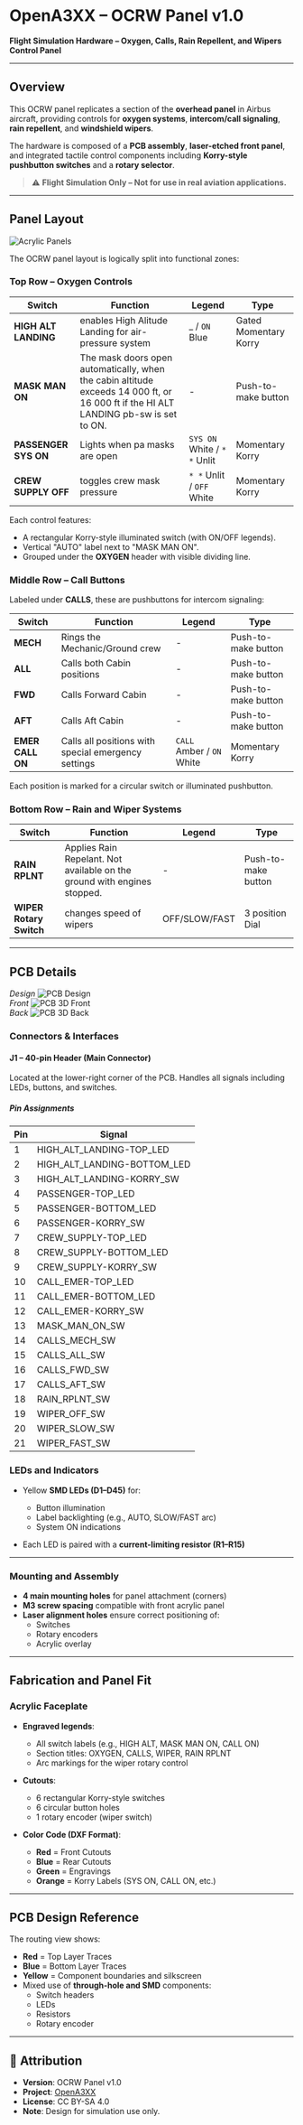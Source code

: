 # OpenA3XX – OCRW Panel v1.0

**Flight Simulation Hardware – Oxygen, Calls, Rain Repellent, and Wipers Control Panel**

---

## Overview

This OCRW panel replicates a section of the **overhead panel** in Airbus aircraft, providing controls for **oxygen systems**, **intercom/call signaling**, **rain repellent**, and **windshield wipers**.

The hardware is composed of a **PCB assembly**, **laser-etched front panel**, and integrated tactile control components including **Korry-style pushbutton switches** and a **rotary selector**.

> ⚠️ **Flight Simulation Only – Not for use in real aviation applications.**

---

## Panel Layout

![Acrylic Panels](./img/acrylic-panels.png)

The OCRW panel layout is logically split into functional zones:

### Top Row – Oxygen Controls

| Switch               | Function                                                                                                                             | Legend                       | Type                  |
| -------------------- | ------------------------------------------------------------------------------------------------------------------------------------ | ---------------------------- | --------------------- |
| **HIGH ALT LANDING** | enables High Alitude Landing for air-pressure system                                                                                 | \_ / `ON` Blue               | Gated Momentary Korry |
| **MASK MAN ON**      | The mask doors open automatically, when the cabin altitude exceeds 14 000 ft, or 16 000 ft if the HI ALT LANDING pb-sw is set to ON. | -                            | Push-to-make button   |
| **PASSENGER SYS ON** | Lights when pa masks are open                                                                                                        | `SYS ON` White / `* *` Unlit | Momentary Korry       |
| **CREW SUPPLY OFF**  | toggles crew mask pressure                                                                                                           | `* *` Unlit / `OFF` White    | Momentary Korry       |

Each control features:

- A rectangular Korry-style illuminated switch (with ON/OFF legends).
- Vertical "AUTO" label next to "MASK MAN ON".
- Grouped under the **OXYGEN** header with visible dividing line.

### Middle Row – Call Buttons

Labeled under **CALLS**, these are pushbuttons for intercom signaling:

| Switch           | Function                                            | Legend                    | Type                |
| ---------------- | --------------------------------------------------- | ------------------------- | ------------------- |
| **MECH**         | Rings the Mechanic/Ground crew                      | -                         | Push-to-make button |
| **ALL**          | Calls both Cabin positions                          | -                         | Push-to-make button |
| **FWD**          | Calls Forward Cabin                                 | -                         | Push-to-make button |
| **AFT**          | Calls Aft Cabin                                     | -                         | Push-to-make button |
| **EMER CALL ON** | Calls all positions with special emergency settings | `CALL` Amber / `ON` White | Momentary Korry     |

Each position is marked for a circular switch or illuminated pushbutton.

### Bottom Row – Rain and Wiper Systems

| Switch                  | Function                                                                 | Legend        | Type                |
| ----------------------- | ------------------------------------------------------------------------ | ------------- | ------------------- |
| **RAIN RPLNT**          | Applies Rain Repelant. Not available on the ground with engines stopped. | -             | Push-to-make button |
| **WIPER Rotary Switch** | changes speed of wipers                                                  | OFF/SLOW/FAST | 3 position Dial     |

---

## PCB Details

_Design_
![PCB Design](./img/pcb-design.png)  
_Front_
![PCB 3D Front](./img/pcb-3d-front.png)  
_Back_
![PCB 3D Back](./img/pcb-3d-back.png)

### Connectors & Interfaces

#### J1 – 40-pin Header (Main Connector)

Located at the lower-right corner of the PCB. Handles all signals including LEDs, buttons, and switches.

##### Pin Assignments

| Pin | Signal                      |
| --- | --------------------------- |
| 1   | HIGH_ALT_LANDING-TOP_LED    |
| 2   | HIGH_ALT_LANDING-BOTTOM_LED |
| 3   | HIGH_ALT_LANDING-KORRY_SW   |
| 4   | PASSENGER-TOP_LED           |
| 5   | PASSENGER-BOTTOM_LED        |
| 6   | PASSENGER-KORRY_SW          |
| 7   | CREW_SUPPLY-TOP_LED         |
| 8   | CREW_SUPPLY-BOTTOM_LED      |
| 9   | CREW_SUPPLY-KORRY_SW        |
| 10  | CALL_EMER-TOP_LED           |
| 11  | CALL_EMER-BOTTOM_LED        |
| 12  | CALL_EMER-KORRY_SW          |
| 13  | MASK_MAN_ON_SW              |
| 14  | CALLS_MECH_SW               |
| 15  | CALLS_ALL_SW                |
| 16  | CALLS_FWD_SW                |
| 17  | CALLS_AFT_SW                |
| 18  | RAIN_RPLNT_SW               |
| 19  | WIPER_OFF_SW                |
| 20  | WIPER_SLOW_SW               |
| 21  | WIPER_FAST_SW               |

### LEDs and Indicators

- Yellow **SMD LEDs (D1–D45)** for:
    - Button illumination
    - Label backlighting (e.g., AUTO, SLOW/FAST arc)
    - System ON indications

- Each LED is paired with a **current-limiting resistor (R1–R15)**

---

### Mounting and Assembly

- **4 main mounting holes** for panel attachment (corners)
- **M3 screw spacing** compatible with front acrylic panel
- **Laser alignment holes** ensure correct positioning of:
    - Switches
    - Rotary encoders
    - Acrylic overlay

---

## Fabrication and Panel Fit

### Acrylic Faceplate

- **Engraved legends**:
    - All switch labels (e.g., HIGH ALT, MASK MAN ON, CALL ON)
    - Section titles: OXYGEN, CALLS, WIPER, RAIN RPLNT
    - Arc markings for the wiper rotary control

- **Cutouts**:
    - 6 rectangular Korry-style switches
    - 6 circular button holes
    - 1 rotary encoder (wiper switch)

- **Color Code (DXF Format)**:
    - **Red** = Front Cutouts
    - **Blue** = Rear Cutouts
    - **Green** = Engravings
    - **Orange** = Korry Labels (SYS ON, CALL ON, etc.)

---

## PCB Design Reference

The routing view shows:

- **Red** = Top Layer Traces
- **Blue** = Bottom Layer Traces
- **Yellow** = Component boundaries and silkscreen
- Mixed use of **through-hole and SMD** components:
    - Switch headers
    - LEDs
    - Resistors
    - Rotary encoder

---

## 🔗 Attribution

- **Version**: OCRW Panel v1.0
- **Project**: [OpenA3XX](https://www.github.com/OpenA3XX)
- **License**: CC BY-SA 4.0
- **Note**: Design for simulation use only.

